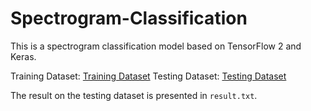 # Spectrogram-Classification
This is a spectrogram classification model based on TensorFlow 2 and Keras.

Training Dataset: [Training Dataset](https://cloud.tsinghua.edu.cn/f/db9d627e4b5d4978973f/)
Testing Dataset: [Testing Dataset](https://cloud.tsinghua.edu.cn/f/bc80ac081ebf4c13befa/)

The result on the testing dataset is presented in `result.txt`.
